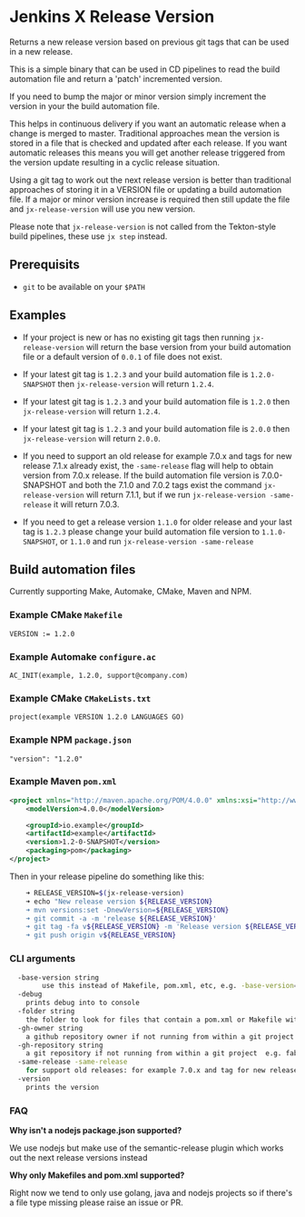 # Jenkins X Release Version

Returns a new release version based on previous git tags that can be used in a new release.

This is a simple binary that can be used in CD pipelines to read the build automation file and return a 'patch' incremented version.

If you need to bump the major or minor version simply increment the version in your the build automation file.

This helps in continuous delivery if you want an automatic release when a change is merged to master. Traditional approaches mean the version is stored in a file that is checked and updated after each release. If you want automatic releases this means you will get another release triggered from the version update resulting in a cyclic release situation.

Using a git tag to work out the next release version is better than traditional approaches of storing it in a VERSION file or updating a build automation file. If a major or minor version increase is required then still update the file and `jx-release-version` will use you new version.

Please note that `jx-release-version` is not called from the Tekton-style build pipelines, these use `jx step` instead.

## Prerequisits

- `git` to be available on your `$PATH`

## Examples

- If your project is new or has no existing git tags then running `jx-release-version` will return the base version from your build automation file or a default version of `0.0.1` of file does not exist.

- If your latest git tag is `1.2.3` and your build automation file is `1.2.0-SNAPSHOT` then `jx-release-version` will return `1.2.4`.

- If your latest git tag is `1.2.3` and your build automation file is `1.2.0` then `jx-release-version` will return `1.2.4`.

- If your latest git tag is `1.2.3` and your build automation file is `2.0.0` then `jx-release-version` will return `2.0.0`.

- If you need to support an old release for example 7.0.x and tags for new release 7.1.x already exist, the `-same-release` flag  will help to obtain version from 7.0.x release. If the build automation file version is 7.0.0-SNAPSHOT and both the 7.1.0 and 7.0.2 tags exist the command `jx-release-version` will return 7.1.1, but if we run `jx-release-version -same-release` it will return 7.0.3.

- If you need to get a release version `1.1.0` for older release and your last tag is `1.2.3` please change your build automation file version to `1.1.0-SNAPSHOT`, or `1.1.0` and run `jx-release-version -same-release`

## Build automation files

Currently supporting Make, Automake, CMake, Maven and NPM.

### Example  CMake `Makefile`

```
VERSION := 1.2.0
```

### Example Automake `configure.ac`

```
AC_INIT(example, 1.2.0, support@company.com)
```

### Example CMake `CMakeLists.txt`

```
project(example VERSION 1.2.0 LANGUAGES GO)
```

### Example NPM `package.json`

```
"version": "1.2.0"
```

### Example Maven `pom.xml`

```xml
<project xmlns="http://maven.apache.org/POM/4.0.0" xmlns:xsi="http://www.w3.org/2001/XMLSchema-instance" xsi:schemaLocation="http://maven.apache.org/POM/4.0.0 http://maven.apache.org/maven-v4_0_0.xsd">
    <modelVersion>4.0.0</modelVersion>

    <groupId>io.example</groupId>
    <artifactId>example</artifactId>
    <version>1.2-0-SNAPSHOT</version>
    <packaging>pom</packaging>
</project>
```

Then in your release pipeline do something like this:

```sh
    ➜ RELEASE_VERSION=$(jx-release-version)
    ➜ echo "New release version ${RELEASE_VERSION}
    ➜ mvn versions:set -DnewVersion=${RELEASE_VERSION}
    ➜ git commit -a -m 'release ${RELEASE_VERSION}'
    ➜ git tag -fa v${RELEASE_VERSION} -m 'Release version ${RELEASE_VERSION}'
    ➜ git push origin v${RELEASE_VERSION}
```

### CLI arguments

```sh
  -base-version string
    	use this instead of Makefile, pom.xml, etc, e.g. -base-version=2.0.0-SNAPSHOT
  -debug
    prints debug into to console
  -folder string
    the folder to look for files that contain a pom.xml or Makefile with the project version to bump (default ".")
  -gh-owner string
    a github repository owner if not running from within a git project  e.g. fabric8io
  -gh-repository string
    a git repository if not running from within a git project  e.g. fabric8
  -same-release -same-release
    for support old releases: for example 7.0.x and tag for new release 7.1.x already exist, with -same-release argument next version from 7.0.x will be returned
  -version
    prints the version
```

### FAQ

__Why isn't a nodejs package.json supported?__

We use nodejs but make use of the semantic-release plugin which works out the next release versions instead

__Why only Makefiles and pom.xml supported?__

Right now we tend to only use golang, java and nodejs projects so if there's a file type missing please raise an issue or PR.
